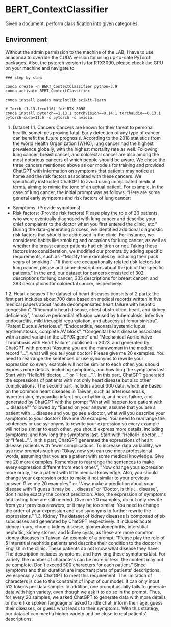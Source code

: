 # BERT_ContextClassifier
Given a document, perform classification into given categories.

## Environment
Without the admin permission to the machine of the LAB, I have to use anaconda to override the CUDA version for using up-to-date PyTorch packages.
Also, the pytorch version is for RTX3090, please check the GPU on your machine and navigate to 

```shell
### step-by-step

conda create -n BERT_ContextClassifier python=3.9
conda activate BERT_ContextClassifier

conda install pandas matplotlib scikit-learn

# Torch (1.13.1+cu116) for RTX 3090
conda install pytorch==1.13.1 torchvision==0.14.1 torchaudio==0.13.1 pytorch-cuda=11.6 -c pytorch -c nvidia
```

1. Dataset
1.1. Cancers
Cancers are known for their threat to personal health, sometimes proving fatal. Early
detection of any type of cancer can benefit the future prognosis. According to the 2018 statistics
from the World Health Organization (WHO), lung cancer had the highest prevalence globally,
with the highest mortality rate as well. Following lung cancer, breast cancer, and colorectal
cancer are also among the most notorious cancers of which people should be aware. We chose
the three cancers mentioned above as our models for training and provided ChatGPT with
information on symptoms that patients may notice at home and the risk factors associated with
these cancers. We specifically instructed ChatGPT to avoid using complicated medical terms,
aiming to mimic the tone of an actual patient. For example, in the case of lung cancer, the initial
prompt was as follows:
“Here are some general early symptoms and risk factors of lung cancer:
- Symptoms: (Provide symptoms)
- Risk factors: (Provide risk factors)
Please play the role of 20 patients who were eventually diagnosed with lung cancer and
describe your chief complaints to the doctor when you first entered the clinic, etc."
During the data-generating process, we identified additional diagnostic risk factors that
should be addressed in the clinic. For instance, we considered habits like smoking and
occasions for lung cancer, as well as whether the breast cancer patients had children or not.
Taking these factors into consideration, we modified our prompts by adding specific
requirements, such as
-"Modify the examples by including their pack years of smoking."
-"If there are occupationally related risk factors for lung cancer, please add some descriptions
about the job of the specific patients."
In the end, our dataset for cancers consisted of 302 descriptions for lung cancer, 305
descriptions for breast cancer, and 393 descriptions for colorectal cancer, respectively.

1.2. Heart diseases
The dataset of heart diseases consists of 2 parts: the first part includes about 700 data
based on medical records written in five medical papers about “acute decompensated heart
failure with hepatic congestion”, “Rheumatic heart disease, chest obstruction, heart, and kidney
deficiency”, “massive pericardial effusion caused by tuberculosis, infective endocarditis, mild
tricuspid regurgitation, and abscess at femur sinistra”, “Patent Ductus Arteriosus”,
“Endocarditis, neonatal systemic lupus erythematosus, complete AV block”, “Congenital heart
disease associated with a novel variant in the USP9X gene” and “Mechanical Aortic Valve
Thrombosis with Heart Failure” published in 2023, and generated by ChatGPT with prompt
“Assume you are the man/woman in the medical record "...", what will you tell your doctor?
Please give me 20 examples. You need to rearrange the sentences or use synonyms to rewrite
your expression so every example will not be similar to each other. you should express more
details, including symptoms, and how long the symptoms last. Start with “Hello/Hi doctor, …”
or “I feel…”.”.
In this part, ChatGPT generated the expressions of patients with not only heart disease but also
other complications.
The second part includes about 300 data, which are based on the common heart diseases
in Taiwan, such as arteriosclerosis, hypertension, myocardial infarction, arrhythmia, and heart
failure, and generated by ChatGPT with the prompt
“What will happen to a patient with ... disease?” followed by “Based on your answer, assume
that you are a patient with ... disease and you go see a doctor, what will you describe your
symptoms to your doctor? Give me 20 examples. You need to rearrange the sentences or use
synonyms to rewrite your expression so every example will not be similar to each other. you
should express more details, including symptoms, and how long the symptoms last. Start with
“Hello/Hi doctor, …” or “I feel…”.”.
In this part, ChatGPT generated the expressions of heart disease patients with fewer
complications.
To increase data variability, we use new prompts such as:
“Okay, now you can use more professional words, assuming that you are a patient with some
medical knowledge. Give me 20 more examples. Remember to rearrange the sentences to make
every expression different from each other.”, “Now change your expression more orally, like
a patient with little medical knowledge. Also, you should change your expression order to make
it not similar to your previous answer. Give me 20 examples.” or “Now, make a prediction
about your disease with “I guess it may be ... disease” or “Doctor, is this ... disease”, don't
make exactly the correct prediction. Also, the expression of symptoms and lasting time are still
needed. Give me 20 examples, do not only rewrite from your previous answers, or it may be
too similar. You need to change the order of your expression and use synonyms to further
rewrite the expressions.”
1.3. Kidney
The dataset of kidney diseases is composed of six subclasses and generated by ChatGPT
respectively. It includes acute kidney injury, chronic kidney disease, glomerulonephritis,
interstitial nephritis, kidney stones, and kidney cysts, as these are more common kidney
diseases in Taiwan. An example of a prompt:
“Please play the role of 5 Interstitial nephritis patients and describe their condition to the
doctor in English in the clinic. These patients do not know what disease they have. The
description includes symptoms, and how long these symptoms last. For variety, the number of
characters can be more or less, the content may not be complete. Don't exceed 500 characters
for each patient.”
Since symptoms and their duration are important parts of patients’ descriptions, we
especially ask ChatGPT to meet this requirement. The limitation of characters is due to the
constraint of input of our model. It can only input 512 tokens per data sample. In addition, one
prompt usually fails to generate data with high variety, even though we ask it to do so in the
prompt. Thus, for every 20 samples, we asked ChatGPT to generate data with more details or
more like spoken language or asked to idle chat, inform their age, guess their diseases, or guess
what leads to their symptoms. With this strategy, our dataset can meet a higher variety and be
close to real patients’ descriptions.
